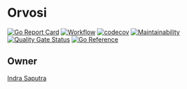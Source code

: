 # Orvosi

[![Go Report Card](https://goreportcard.com/badge/github.com/indrasaputra/orvosi)](https://goreportcard.com/report/github.com/indrasaputra/orvosi)
[![Workflow](https://github.com/indrasaputra/orvosi/workflows/Test/badge.svg)](https://github.com/indrasaputra/orvosi/actions)
[![codecov](https://codecov.io/gh/indrasaputra/orvosi/branch/main/graph/badge.svg?token=3BfotPB5Dx)](https://codecov.io/gh/indrasaputra/orvosi)
[![Maintainability](https://api.codeclimate.com/v1/badges/21cff31866f97f6a754c/maintainability)](https://codeclimate.com/github/indrasaputra/orvosi/maintainability)
[![Quality Gate Status](https://sonarcloud.io/api/project_badges/measure?project=indrasaputra_orvosi&metric=alert_status)](https://sonarcloud.io/dashboard?id=indrasaputra_orvosi)
[![Go Reference](https://pkg.go.dev/badge/github.com/indrasaputra/orvosi.svg)](https://pkg.go.dev/github.com/indrasaputra/orvosi)

## Owner

[Indra Saputra](https://github.com/indrasaputra)
